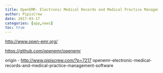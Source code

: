 ```yaml
---
title: OpenEMR- Electronic Medical Records and Medical Practice Management Software
author: PipisCrew
date: 2017-03-17
categories: [app,news]
toc: true
---
```


http://www.open-emr.org/

https://github.com/openemr/openemr

origin - http://www.pipiscrew.com/?p=7217 openemr-electronic-medical-records-and-medical-practice-management-software